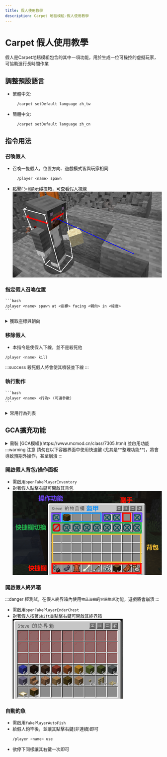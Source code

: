 ```yaml
---
title: 假人使用教學
description: Carpet 地毯模組-假人使用教學
---
```


# Carpet 假人使用教學

假人是Carpet地毯模組包含的其中一項功能，用於生成一位可操控的虛擬玩家，可協助進行長時間作業

## 調整預設語言
* 繁體中文:
  ```bash
    /carpet setDefault language zh_tw
  ```
* 簡體中文:
  ```bash
    /carpet setDefault language zh_cn
  ```

## 指令用法

### 召喚假人
* 召喚一隻假人，位置方向、遊戲模式皆與玩家相同
  ```bash
    /player <name> spawn
  ```
* 點擊`F3+B`顯示碰撞箱，可查看假人視線\
  ![alt text](image-8.png)

### 指定假人召喚位置
    ```bash
    /player <name> spawn at <座標> facing <朝向> in <緯度>
    ```

<details>
    <summary>獲取座標與朝向</summary>
    
    1. 點擊`F3+C`複製當前位置訊息\
        ![alt text](image-9.png)
    2. 觀察複製出的指令:
        * 最前方為緯度
        * 數字前三項為座標
        * 最後兩項為朝向
    3. 可得知:\
        ![alt text](image-10.png)
    4. 修改後召喚指令即為:\
        ![alt text](image-11.png)
        
</details>

### 移除假人
* 本指令是使假人下線，並不是殺死他
```bash
/player <name> kill
```
:::success 殺死假人將會使其噴裝並下線
:::

### 執行動作
    ```bash
    /player <name> <行為> (可選參數)
    ```

<details>
    <summary>常用行為列表</summary>

    | 行為      | (可選參數)                       | 說明         |
    | --------- | -------------------------------- | ------------ |
    | attack    | continuous(持續)、interval(定時) | 點擊左鍵     |
    | use       | continuous(持續)、interval(定時) | 點擊右鍵     |
    | mount     |                                  | 自動騎乘     |
    | dismount  |                                  | 取消騎乘     |
    | drop      |                                  | 丟出一個物品 |
    | dropStack |                                  | 丟出一組物品 |
    | jump      |                                  | 跳           |
    | look      | \<方位\>                           | 轉向         |
    | sneak     |                                  | 蹲下         |
    | unsneak   |                                  | 站起         |
    | stop      |                                  | 停下所有動作 |
</details>


## GCA擴充功能
<details>
    <summary>需裝 [GCA模組](https://www.mcmod.cn/class/7305.html) 並啟用功能</summary>
      * 輸入以下指令可檢視設置
        ```bash
        /carpet
        ```
        ![alt text](image-14.png)
      * 點擊[GCA]開啟假人設置\
        ![alt text](image-15.png)
      * 依需求點擊右側以開關功能

</details>
:::warning 注意
請勿在以下容器界面中使用快速鍵 (尤其是**整理功能**)，將會導致預期外操作，甚至崩潰
:::

### 開啟假人背包/操作面板
* 需啟用`openFakePlayerInventory`
* 對著假人點擊右鍵可開啟其背包\
  ![alt text](image-16.png)

### 開啟假人終界箱
:::danger 經測試，在假人終界箱內使用`物品滾輪`的`容器整理`功能，遊戲將會崩潰
:::
* 需啟用`openFakePlayerEnderChest`
* 對著假人按著`Shift`並點擊右鍵可開啟其終界箱\
![alt text](image-17.png)

### 自動釣魚
* 需啟用`fakePlayerAutoFish`
* 給假人釣竿後，並讓其點擊右鍵(非連續)即可
  ```bash
  /player <name> use
  ```
* 欲停下同樣讓其右鍵一次即可
  
